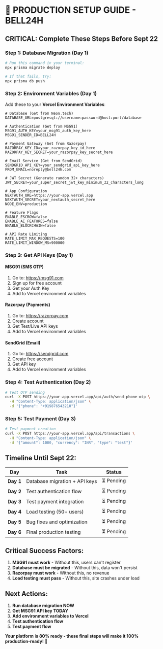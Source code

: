# 🚀 **PRODUCTION SETUP GUIDE - BELL24H**

## **CRITICAL: Complete These Steps Before Sept 22**

### **Step 1: Database Migration (Day 1)**

```bash
# Run this command in your terminal:
npx prisma migrate deploy

# If that fails, try:
npx prisma db push
```

### **Step 2: Environment Variables (Day 1)**

Add these to your **Vercel Environment Variables**:

```env
# Database (Get from Neon.tech)
DATABASE_URL=postgresql://username:password@host:port/database

# Authentication (Get from MSG91)
MSG91_AUTH_KEY=your_msg91_auth_key_here
MSG91_SENDER_ID=BELL24H

# Payment Gateway (Get from Razorpay)
RAZORPAY_KEY_ID=your_razorpay_key_id_here
RAZORPAY_KEY_SECRET=your_razorpay_key_secret_here

# Email Service (Get from SendGrid)
SENDGRID_API_KEY=your_sendgrid_api_key_here
FROM_EMAIL=noreply@bell24h.com

# JWT Secret (Generate random 32+ characters)
JWT_SECRET=your_super_secret_jwt_key_minimum_32_characters_long

# App Configuration
NEXTAUTH_URL=https://your-app.vercel.app
NEXTAUTH_SECRET=your_nextauth_secret_here
NODE_ENV=production

# Feature Flags
ENABLE_ESCROW=false
ENABLE_AI_FEATURES=false
ENABLE_BLOCKCHAIN=false

# API Rate Limiting
RATE_LIMIT_MAX_REQUESTS=100
RATE_LIMIT_WINDOW_MS=900000
```

### **Step 3: Get API Keys (Day 1)**

#### **MSG91 (SMS OTP)**
1. Go to: https://msg91.com
2. Sign up for free account
3. Get your Auth Key
4. Add to Vercel environment variables

#### **Razorpay (Payments)**
1. Go to: https://razorpay.com
2. Create account
3. Get Test/Live API keys
4. Add to Vercel environment variables

#### **SendGrid (Email)**
1. Go to: https://sendgrid.com
2. Create free account
3. Get API key
4. Add to Vercel environment variables

### **Step 4: Test Authentication (Day 2)**

```bash
# Test OTP sending
curl -X POST https://your-app.vercel.app/api/auth/send-phone-otp \
  -H "Content-Type: application/json" \
  -d '{"phone": "+919876543210"}'
```

### **Step 5: Test Payment (Day 3)**

```bash
# Test payment creation
curl -X POST https://your-app.vercel.app/api/transactions \
  -H "Content-Type: application/json" \
  -d '{"amount": 1000, "currency": "INR", "type": "test"}'
```

## **Timeline Until Sept 22:**

| Day | Task | Status |
|-----|------|--------|
| **Day 1** | Database migration + API keys | ⏳ Pending |
| **Day 2** | Test authentication flow | ⏳ Pending |
| **Day 3** | Test payment integration | ⏳ Pending |
| **Day 4** | Load testing (50+ users) | ⏳ Pending |
| **Day 5** | Bug fixes and optimization | ⏳ Pending |
| **Day 6** | Final production testing | ⏳ Pending |

## **Critical Success Factors:**

1. **MSG91 must work** - Without this, users can't register
2. **Database must be migrated** - Without this, data won't persist
3. **Razorpay must work** - Without this, no revenue
4. **Load testing must pass** - Without this, site crashes under load

## **Next Actions:**

1. **Run database migration NOW**
2. **Get MSG91 API key TODAY**
3. **Add environment variables to Vercel**
4. **Test authentication flow**
5. **Test payment flow**

**Your platform is 80% ready - these final steps will make it 100% production-ready!** 🚀
